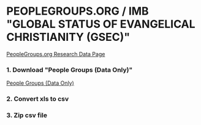 # PEOPLEGROUPS.ORG / IMB "GLOBAL STATUS OF EVANGELICAL CHRISTIANITY (GSEC)"

[PeopleGroups.org Research Data Page](https://peoplegroups.org/258.aspx)

### 1. Download "People Groups (Data Only)"
[People Groups (Data Only)](https://grd.imb.org/wp-content/uploads/documents/gsec-files/2019-03_People_Groups_data_only.xls)

### 2. Convert xls to csv
### 3. Zip csv file